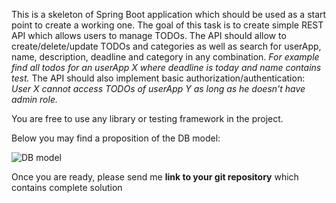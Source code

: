 This is a skeleton of Spring Boot application which should be used as a start point to create a working one.
The goal of this task is to create simple REST API  which allows users to manage TODOs. 
The API should allow to create/delete/update TODOs and categories as well as search for userApp, name, description, deadline and category in any combination. *For example find all todos for an userApp X where deadline is today and name contains test.* 
The API should also implement basic authorization/authentication: *User X cannot access TODOs of userApp Y as long as he doesn't have admin role.*

You are free to use any library or testing framework in the project.

Below you may find a proposition of the DB model:

![DB model](DBModel.png)

Once you are ready, please send me **link to your git repository** which contains complete solution
